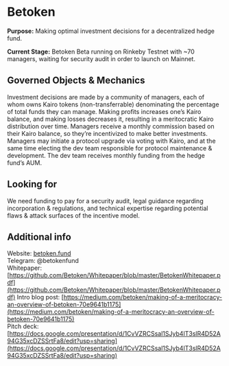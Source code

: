 # Betoken

**Purpose:** Making optimal investment decisions for a decentralized hedge fund.

**Current Stage:** Betoken Beta running on Rinkeby Testnet with ~70 managers, waiting for security audit in order to launch on Mainnet.

## Governed Objects & Mechanics <a id="governed-objects-and-mechanics"></a>

Investment decisions are made by a community of managers, each of whom owns Kairo tokens \(non-transferrable\) denominating the percentage of total funds they can manage. Making profits increases one’s Kairo balance, and making losses decreases it, resulting in a meritocratic Kairo distribution over time. Managers receive a monthly commission based on their Kairo balance, so they’re incentivized to make better investments. Managers may initiate a protocol upgrade via voting with Kairo, and at the same time electing the dev team responsible for protocol maintenance & development. The dev team receives monthly funding from the hedge fund’s AUM.

## Looking for <a id="looking-for"></a>

We need funding to pay for a security audit, legal guidance regarding incorporation & regulations, and technical expertise regarding potential flaws & attack surfaces of the incentive model.

## Additional info <a id="additional-info"></a>

​Website: [betoken.fund](https://betoken.fund)  
Telegram: @betokenfund   
Whitepaper: [https://github.com/Betoken/Whitepaper/blob/master/BetokenWhitepaper.pdf](https://github.com/Betoken/Whitepaper/blob/master/BetokenWhitepaper.pdf) Intro blog post: [https://medium.com/betoken/making-of-a-meritocracy-an-overview-of-betoken-70e9641b1175](https://medium.com/betoken/making-of-a-meritocracy-an-overview-of-betoken-70e9641b1175)  
Pitch deck: [https://docs.google.com/presentation/d/1CvVZRCSsal1SJyb4IT3slR4D52A94G35xcDZSSrtFa8/edit?usp=sharing](https://docs.google.com/presentation/d/1CvVZRCSsal1SJyb4IT3slR4D52A94G35xcDZSSrtFa8/edit?usp=sharing)

​

